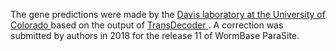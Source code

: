 [//]: # (Created by ./bin/manage_files.pl from ./species/Parascaris_univalens/PRJNA386823/Parascaris_univalens_PRJNA386823.annotation.html on Thu Jun 11 13:45:16 2020)
The gene predictions were made by the [ Davis laboratory at the University of Colorado ](http://www.ucdenver.edu/academics/colleges/medicalschool/departments/biochemistry/Faculty/PrimaryFaculty/Pages/Davis.aspx) based on the output of [ TransDecoder ](http://www.ncbi.nlm.nih.gov/pmc/articles/PMC3875132/). A correction was submitted by authors in 2018 for the release 11 of WormBase ParaSite.
